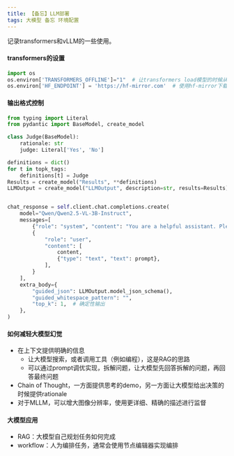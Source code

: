 ```yaml
---
title: 【备忘】LLM部署
tags: 大模型 备忘 环境配置
---
```


记录transformers和vLLM的一些使用。
<!--more-->




#### transformers的设置
```python
import os
os.environ['TRANSFORMERS_OFFLINE']="1"  # 让transformers load模型的时候从本地load，不要连接线上避免http timeout
os.environ['HF_ENDPOINT'] = 'https://hf-mirror.com'  # 使用hf-mirror下载模型
```


#### 输出格式控制

```python
from typing import Literal
from pydantic import BaseModel, create_model

class Judge(BaseModel):
    rationale: str
    judge: Literal['Yes', 'No']

definitions = dict()
for t in topk_tags:
    definitions[t] = Judge
Results = create_model("Results", **definitions)
LLMOutput = create_model("LLMOutput", description=str, results=Results)


chat_response = self.client.chat.completions.create(
    model="Qwen/Qwen2.5-VL-3B-Instruct",
    messages=[
        {"role": "system", "content": "You are a helpful assistant. Please answer in Chinese."},
        {
            "role": "user",
            "content": [
                content,
                {"type": "text", "text": prompt},
            ],
        }
    ],
    extra_body={
        "guided_json": LLMOutput.model_json_schema(),
        "guided_whitespace_pattern": "",
        "top_k": 1,  # 确定性输出
    },
)
```


#### 如何减轻大模型幻觉
* 在上下文提供明确的信息
    * 让大模型搜索，或者调用工具（例如编程），这是RAG的思路
    * 可以通过prompt调优实现，拆解问题，让大模型先回答拆解的问题，再回答最终问题
* Chain of Thought，一方面提供思考的demo，另一方面让大模型给出决策的时候提供rationale
* 对于MLLM，可以增大图像分辨率，使用更详细、精确的描述进行监督


#### 大模型应用
* RAG：大模型自己规划任务如何完成
* workflow：人为编排任务，通常会使用节点编辑器实现编排
